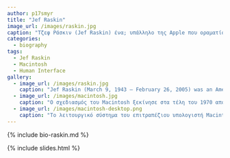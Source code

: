 ```yaml
---
author: p17smyr
title: "Jef Raskin"
image_url: /images/raskin.jpg
caption: "Τζεφ Ράσκιν (Jef Raskin) ένα; υπάλληλο της Apple που οραματίστηκε έναν εύχρηστο, χαμηλού κόστους υπολογιστή για το μέσο καταναλωτή, έτσι ξεκίνησε το έργο Macintosh το 1979, ωστόσο η υλοποίηση ήταν αρκετά διαφορετική με αυτό που είχε αρχικά σκεφτεί."
categories:
  - biography
tags:
  - Jef Raskin
  - Macintosh
  - Human Interface
gallery:
  - image_url: /images/raskin.jpg
    caption: "Jef Raskin (March 9, 1943 – February 26, 2005) was an American human–computer interface expert best known for conceiving and starting the Macintosh project."
  - image_url: /images/macintosh.jpg
    caption: "Ο σχεδιασμός του Macintosh ξεκίνησε στα τέλη του 1970 από τον Τζεφ Ράσκιν (Jef Raskin), έναν υπάλληλο της Apple που οραματίστηκε έναν εύχρηστο, χαμηλού κόστους υπολογιστή για το μέσο καταναλωτή."
  - image_url: /images/macintosh-desktop.png
    caption: "Το λειτουργικό σύστημα του επιτραπέζιου υπολογιστή Macintosh (1984)."
---
```


{% include bio-raskin.md %}

{% include slides.html %}
